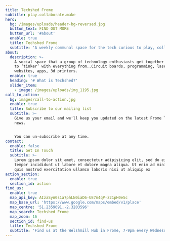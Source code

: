 ```yaml
---
title: Techshed Frome
subtitle: play.collaborate.make
hero:
  bg: /images/uploads/header-bg-reversed.jpg
  button_text: FIND OUT MORE
  button_url: '#about'
  enable: true
  title: Techshed Frome
  subtitle: 'A weekly communal space for the tech curious to play, collaborate and make.'
about:
  description: >-
    A social space that a group of technology enthusiasts get together each week
    to ‘tinker’ with everything from..Circuit boards, programming, lasers,
    websites, apps, 3d printers.
  enable: true
  heading: '# What is Techshed?'
  slider_item:
    - image: /images/uploads/img_1195.jpg
call_to_action:
  bg: images/call-to-action.jpg
  enable: true
  title: Subscribe to our mailing list
  subtitle: >-
    Give us your email and we'll keep you updated on the latest Frome Tech Shed
    news. 


    You can un-subscribe at any time.
contact:
  enable: false
  title: Get In Touch
  subtitle: >-
    Lorem ipsum dolor sit amet, consectetur adipisicing elit, sed do eiusmod
    tempor incididunt ut labore et dolore magna aliqua. Ut enim ad minim veniam,
    quis nostrud exercitation ullamco laboris nisi ut aliquip ex
action_section:
  enable: true
  section_id: action
find_us:
  enable: true
  map_api_key: AIzaSyA0s1a7phLN0iaD6-UE7m4qP-z21pH0eSc
  map_base_url: 'https://www.google.com/maps/embed/v1/place'
  map_centre: '51.2359691,-2.3203596'
  map_search: Techshed Frome
  map_zoom: 16
  section_id: find-us
  title: Techshed Frome
  subtitle: 'Find us at the Welshmill Hub in Frome, 7-9pm every Wednesday evening'
---
```


